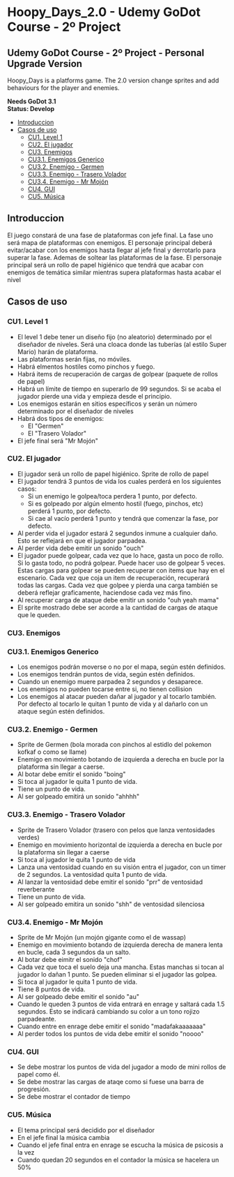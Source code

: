# Hoopy_Days_2.0 - Udemy GoDot Course - 2º Project 
## Udemy GoDot Course - 2º Project - Personal Upgrade Version 
Hoopy_Days is a platforms game. The 2.0 version change sprites and add behaviours for the player and enemies.

**Needs GoDot 3.1**
<br>**Status: Develop**<br>

- [Introduccion](#introduccion)
- [Casos de uso](#casos-de-uso)
  * [CU1. Level 1](#cu1-level-1)
  * [CU2. El jugador](#cu2-el-jugador)
  * [CU3. Enemigos](#cu3-enemigos)
  * [CU3.1. Enemigos Generico](#cu31-enemigos-generico)
  * [CU3.2. Enemigo - Germen](#cu32-enemigo---germen)
  * [CU3.3. Enemigo - Trasero Volador](#cu33-enemigo---trasero-volador)
  * [CU3.4. Enemigo - Mr Mojón](#cu34-enemigo---mr-moj-n)
  * [CU4. GUI](#cu4-gui)
  * [CU5. Música](#cu5-m-sica)

## Introduccion
El juego constará de una fase de plataformas con jefe final.
La fase uno será mapa de plataformas con enemigos.
El personaje principal deberá evitar/acabar con los enemigos hasta llegar
al jefe final y derrotarlo para superar la fase. Ademas de soltear
las plataformas de la fase.
El personaje principal será un rollo de papel higiénico que tendrá que acabar
con enemigos de temática similar mientras supera plataformas hasta
 acabar el nivel

## Casos de uso
### CU1. Level 1
- El level 1 debe tener un diseño fijo (no aleatorio) determinado por 
el diseñador de niveles. Será una cloaca donde las tuberías (al estilo Super Mario) harán de plataforma.
- Las plataformas serán fijas, no móviles.
- Habrá elmentos hostiles como pinchos y fuego.
- Habrá items de recuperación de cargas de golpear (paquete de rollos de papel)
- Habrá un límite de tiempo en superarlo de 99 segundos. Si se acaba el jugador pierde una vida y empieza desde el principio.
- Los enemigos estarán en sitios específicos y serán un número determinado 
por el diseñador de niveles
- Habrá dos tipos de enemigos:
    - El "Germen"
    - El "Trasero Volador"
- El jefe final será "Mr Mojón"

### CU2. El jugador
- El jugador será un rollo de papel higiénico. Sprite de rollo de papel
- El jugador tendrá 3 puntos de vida los cuales perderá en los siguientes
casos:
    - Si un enemigo le golpea/toca perdera 1 punto, por defecto.
    - Si es golpeado por algún elmento hostil (fuego, pinchos, etc)
    perderá 1 punto, por defecto.
    - Si cae al vacío perderá 1 punto y tendrá que comenzar la fase, por defecto.
- Al perder vida el jugador estará 2 segundos inmune a cualquier daño.
Esto se reflejará en que el jugador parpadea.
- Al perder vida debe emitir un sonido "ouch"
- El jugador puede golpear, cada vez que lo hace, gasta un poco de rollo.
Si lo gasta todo, no podrá golpear. Puede hacer uso de golpear 5 veces.
Estas cargas para golpear se pueden recuperar con items que hay en el escenario.
Cada vez que coja un item de recuperación, recuperará todas las cargas.
Cada vez que golpee y pierda una carga también se deberá reflejar graficamente,
haciendose cada vez más fino.
- Al recuperar carga de ataque debe emitir un sonido "ouh yeah mama"
- El sprite mostrado debe ser acorde a la cantidad de cargas de ataque que le queden.

### CU3. Enemigos
### CU3.1. Enemigos Generico
- Los enemigos podrán moverse o no por el mapa, según estén definidos.
- Los enemigos tendrán puntos de vida, según estén definidos.
- Cuando un enemigo muere parpadea 2 segundos y desaparece.
- Los enemigos no pueden tocarse entre si, no tienen collision
- Los enemigos al atacar pueden dañar al jugador y al tocarlo también. Por defecto     al tocarlo le quitan 1 punto de vida y al dañarlo con un ataque según estén definidos.  
### CU3.2. Enemigo - Germen
- Sprite de Germen (bola morada con pinchos al estidlo del pokemon kofkaf o como se llame)
- Enemigo en movimiento botando de izquierda a derecha en bucle por la plataforma sin llegar a caerse.
- Al botar debe emitir el sonido "boing"
- Si toca al jugador le quita 1 punto de vida.
- Tiene un punto de vida.
- Al ser golpeado emitirá un sonido "ahhhh"

### CU3.3. Enemigo - Trasero Volador
- Sprite de Trasero Volador (trasero con pelos que lanza ventosidades verdes)
- Enemigo en movimiento horizontal de izquierda a derecha en bucle por la plataforma sin llegar a caerse
- Si toca al jugador le quita 1 punto de vida
- Lanza una ventosidad cuando en su visión entra el jugador, con un timer de 2 segundos. La ventosidad quita 1 punto de vida.
- Al lanzar la ventosidad debe emitir el sonido "prr" de ventosidad reverberante
- Tiene un punto de vida.
- Al ser golpeado emitira un sonido "shh" de ventosidad silenciosa

### CU3.4. Enemigo - Mr Mojón
- Sprite de Mr Mojón (un mojón gigante como el de wassap)
- Enemigo en movimiento botando de izquierda derecha de manera lenta en bucle, cada 3 segundos da un salto.
- Al botar debe eimitr el sonido "chof"
- Cada vez que toca el suelo deja una mancha. Estas manchas si tocan al jugador lo dañan 1 punto.
    Se pueden eliminar si el jugador las golpea.
- Si toca al jugador le quita 1 punto de vida.
- Tiene 8 puntos de vida.
- Al ser golpeado debe emitir el sonido "au"
- Cuando le queden 3 puntos de vida entrará en enrage y saltará cada 1.5 segundos. Esto se indicará cambiando su color a un tono rojizo parpadeante.
- Cuando entre en enrage debe emitir el sonido "madafakaaaaaaa"
- Al perder todos los puntos de vida debe emitir el sonido "noooo"

### CU4. GUI
- Se debe mostrar los puntos de vida del jugador a modo de mini rollos de papel como él.
- Se debe mostrar las cargas de ataqe como si fuese una barra de progresión.
- Se debe mostrar el contador de tiempo

### CU5. Música
- El tema principal será decidido por el diseñador
- En el jefe final la música cambia
- Cuando el jefe final entra en enrage se escucha la música de psicosis a la vez
- Cuando quedan 20 segundos en el contador la música se hacelera un 50%
